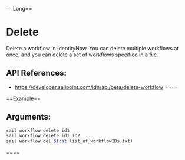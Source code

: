 ==Long==
# Delete
Delete a workflow in IdentityNow. You can delete multiple workflows at once, and you can delete a set of workflows specified in a file. 

## API References:
 - https://developer.sailpoint.com/idn/api/beta/delete-workflow
====

==Example==

## Arguments:
```bash
sail workflow delete id1
sail workflow delete id1 id2 ...
sail workflow del $(cat list_of_workflowIDs.txt) 
```
====